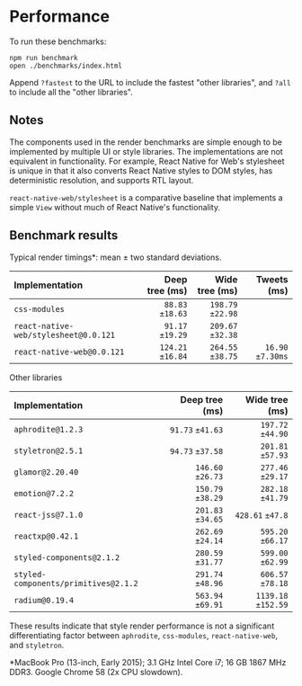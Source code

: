 # Performance

To run these benchmarks:

```
npm run benchmark
open ./benchmarks/index.html
```

Append `?fastest` to the URL to include the fastest "other libraries", and
`?all` to include all the "other libraries".

## Notes

The components used in the render benchmarks are simple enough to be
implemented by multiple UI or style libraries. The implementations are not
equivalent in functionality. For example, React Native for Web's stylesheet is
unique in that it also converts React Native styles to DOM styles, has
deterministic resolution, and supports RTL layout.

`react-native-web/stylesheet` is a comparative baseline that implements a
simple `View` without much of React Native's functionality.

## Benchmark results

Typical render timings*: mean ± two standard deviations.

| Implementation                        | Deep tree (ms)    | Wide tree (ms)    | Tweets (ms)       |
| :--- | ---: | ---: | ---: |
| `css-modules`                         |  `88.83` `±18.63` | `198.79` `±22.98` | |
| `react-native-web/stylesheet@0.0.121` |  `91.17` `±19.29` | `209.67` `±32.38` | |
| `react-native-web@0.0.121`            | `124.21` `±16.84` | `264.55` `±38.75` | `16.90` `±7.30ms` |

Other libraries

| Implementation                       | Deep tree (ms)    | Wide tree (ms)    |
| :--- | ---: | ---: |
| `aphrodite@1.2.3`                    |  `91.73` `±41.63` | `197.72` `±44.90` |
| `styletron@2.5.1`                    |  `94.73` `±37.58` | `201.81` `±57.93` |
| `glamor@2.20.40`                     | `146.60` `±26.73` | `277.46` `±29.17` |
| `emotion@7.2.2`                      | `150.79` `±38.29` | `282.18` `±41.79` |
| `react-jss@7.1.0`                    | `201.83` `±34.65` | `428.61` `±47.8` |
| `reactxp@0.42.1`                     | `262.69` `±24.14` | `595.20` `±66.17` |
| `styled-components@2.1.2`            | `280.59` `±31.77` | `599.00` `±62.99` |
| `styled-components/primitives@2.1.2` | `291.74` `±48.96` | `606.57` `±78.18` |
| `radium@0.19.4`                      | `563.94` `±69.91` | `1139.18` `±152.59` |

These results indicate that style render performance is not a significant
differentiating factor between `aphrodite`, `css-modules`, `react-native-web`,
and `styletron`.

*MacBook Pro (13-inch, Early 2015); 3.1 GHz Intel Core i7; 16 GB 1867 MHz DDR3. Google Chrome 58 (2x CPU slowdown).
